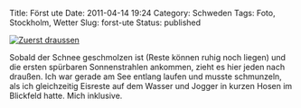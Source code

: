 Title: Först ute
Date: 2011-04-14 19:24
Category: Schweden
Tags: Foto, Stockholm, Wetter
Slug: forst-ute
Status: published

[![Zuerst
draussen](/pic/forstute_s.jpg "Zuerst draussen")](/pic/forstute_l.jpg)

Sobald der Schnee geschmolzen ist (Reste können ruhig noch liegen) und
die ersten spürbaren Sonnenstrahlen ankommen, zieht es hier jeden nach
draußen. Ich war gerade am See entlang laufen und musste schmunzeln, als
ich gleichzeitig Eisreste auf dem Wasser und Jogger in kurzen Hosen im
Blickfeld hatte. Mich inklusive.

